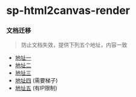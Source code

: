 # sp-html2canvas-render

### 文档迁移

> 防止文档失效，提供下列五个地址，内容一致

- [地址一](https://sonvee.github.io/sv-app-docs/docs-github/src/plugins/sp-html2canvas-render/sp-html2canvas-render.html)
- [地址二](https://sv-app-docs.pages.dev/src/plugins/sp-html2canvas-render/sp-html2canvas-render.html)
- [地址三](https://sv-app-docs.4everland.app/src/plugins/sp-html2canvas-render/sp-html2canvas-render.html)
- [地址四](https://sv-app-docs.vercel.app/src/plugins/sp-html2canvas-render/sp-html2canvas-render.html) (需要梯子)
- [地址五](https://static-mp-74bfcbac-6ba6-4f39-8513-8831390ff75a.next.bspapp.com/docs-uni/src/plugins/sp-html2canvas-render/sp-html2canvas-render.html) (有IP限制)
